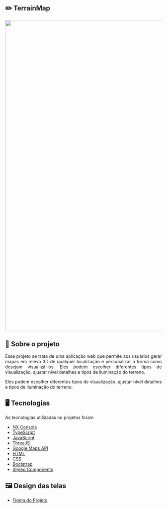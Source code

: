 ## :pencil2: TerrainMap

<p align="center">
  <img width="1000" height="auto" src=".github/terrain-map.gif">
</p>

## :file_folder: Sobre o projeto

<p align="justify">
  Esse projeto se trata de uma aplicação web que permite aos usuários gerar mapas em relevo 3D de qualquer localização e personalizar a forma como desejam visualizá-los. Eles podem escolher diferentes tipos de visualização, ajustar nível detalhes e tipos de iluminação do terreno.
</p>
<p align="justify">
  Eles podem escolher diferentes tipos de visualização, ajustar nível detalhes e tipos de iluminação do terreno.
</p>

## :desktop_computer: Tecnologias

As tecnologias utilizadas no projetos foram

- <a href="https://nx.dev/recipes/nx-console">NX Console</a>
- <a href="https://www.typescriptlang.org">TypeScript</a>
- <a href="https://developer.mozilla.org/en-US/docs/Web/JavaScript">JavaScript</a>
- <a href="https://threejs.org">ThreeJS</a>
- <a href="https://developers.google.com/maps?hl=pt-br">Google Maps API</a>
- <a href="https://developer.mozilla.org/en-US/docs/Web/HTML">HTML</a>
- <a href="https://developer.mozilla.org/en-US/docs/Web/CSS">CSS</a>
- <a href="https://getbootstrap.com/docs/5.0/getting-started/introduction/">Bootstrap</a>
- <a href="https://styled-components.com">Styled Components</a>

## :framed_picture: Design das telas

- <a href="https://www.figma.com/file/TknTfh7qs9neG7AbgT4seG/Procedural-Render?node-id=0%3A1&t=ezZdxKeLdofJ4jm1-1" />Figma do Projeto</a>
